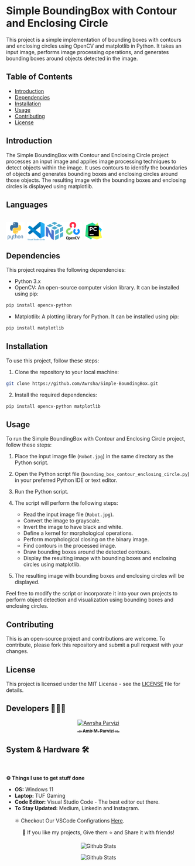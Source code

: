 # Simple BoundingBox with Contour and Enclosing Circle

This project is a simple implementation of bounding boxes with contours and enclosing circles using OpenCV and matplotlib in Python. It takes an input image, performs image processing operations, and generates bounding boxes around objects detected in the image.

## Table of Contents

- [Introduction](#introduction)
- [Dependencies](#dependencies)
- [Installation](#installation)
- [Usage](#usage)
- [Contributing](#contributing)
- [License](#license)

## Introduction

The Simple BoundingBox with Contour and Enclosing Circle project processes an input image and applies image processing techniques to detect objects within the image. It uses contours to identify the boundaries of objects and generates bounding boxes and enclosing circles around those objects. The resulting image with the bounding boxes and enclosing circles is displayed using matplotlib.

## Languages  
<code>
<img align="center" src="https://github.com/devicons/devicon/blob/v2.15.1/icons/python/python-original-wordmark.svg" width="50" height="50" /> <img align="center" src="https://github.com/devicons/devicon/blob/v2.15.1/icons/vscode/vscode-original-wordmark.svg" width="50" height="50"/><img align="center" src="https://github.com/devicons/devicon/blob/v2.15.1/icons/numpy/numpy-original.svg" width="50" height="50"/><img align="center" src="https://github.com/devicons/devicon/blob/v2.15.1/icons/opencv/opencv-original-wordmark.svg" width="50" height="50" /> <img align="center" src="https://github.com/devicons/devicon/blob/v2.15.1/icons/pycharm/pycharm-original.svg" width="50" height="50"/>
</code>

## Dependencies

This project requires the following dependencies:

- Python 3.x
- OpenCV: An open-source computer vision library. It can be installed using pip:

```bash
pip install opencv-python
```

- Matplotlib: A plotting library for Python. It can be installed using pip:

```bash
pip install matplotlib
```

## Installation

To use this project, follow these steps:

1. Clone the repository to your local machine:

```bash
git clone https://github.com/Awrsha/Simple-BoundingBox.git
```

2. Install the required dependencies:

```bash
pip install opencv-python matplotlib
```

## Usage

To run the Simple BoundingBox with Contour and Enclosing Circle project, follow these steps:

1. Place the input image file (`Robot.jpg`) in the same directory as the Python script.

1. Open the Python script file (`bounding_box_contour_enclosing_circle.py`) in your preferred Python IDE or text editor.

1. Run the Python script.

1. The script will perform the following steps:

   - Read the input image file (`Robot.jpg`).
   - Convert the image to grayscale.
   - Invert the image to have black and white.
   - Define a kernel for morphological operations.
   - Perform morphological closing on the binary image.
   - Find contours in the processed image.
   - Draw bounding boxes around the detected contours.
   - Display the resulting image with bounding boxes and enclosing circles using matplotlib.

1. The resulting image with bounding boxes and enclosing circles will be displayed.

Feel free to modify the script or incorporate it into your own projects to perform object detection and visualization using bounding boxes and enclosing circles.

## Contributing

This is an open-source project and contributions are welcome. To contribute, please fork this repository and submit a pull request with your changes.

## License

This project is licensed under the MIT License - see the [LICENSE](LICENSE) file for details.

## Developers 👨🏻‍💻

<p align="center">
<a href="https://github.com/Awrsha"><img src="https://avatars.githubusercontent.com/u/89135083?v=4" width="100;" alt="Awrsha Parvizi"/><br /><sub><b>.:: Amir M. Parvizi ::.</b></sub></a>
</p>

## System & Hardware 🛠  
<br> <summary><b>⚙️ Things I use to get stuff done</b></summary> <ul> <li><b>OS:</b> Windows 11</li> <li><b>Laptop: </b>TUF Gaming</li> <li><b>Code Editor:</b> Visual Studio Code - The best editor out there.</li> <li><b>To Stay Updated:</b> Medium, Linkedin and Instagram.</li> <br /> ⚛️ Checkout Our VSCode Configrations <a href="">Here</a>. </ul> <p align="center">💙 If you like my projects, Give them ⭐ and Share it with friends!</p></p><p align="center"><img height="27" src="https://raw.githubusercontent.com/mayhemantt/mayhemantt/Update/svg/Bottom.svg" alt="Github Stats" /></p>

<p align="center">
<img src="https://raw.githubusercontent.com/mayhemantt/mayhemantt/Update/svg/Bottom.svg" alt="Github Stats" />
</p>
